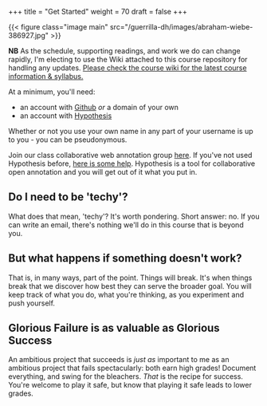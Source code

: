 +++
title = "Get Started"
weight = 70
draft = false
+++

{{< figure class="image main" src="/guerrilla-dh/images/abraham-wiebe-386927.jpg" >}}

**NB** As the schedule, supporting readings, and work we do can change rapidly, I'm electing to use the Wiki attached to this course repository for handling any updates. [Please check the course wiki for the latest course information & syllabus.](https://github.com/shawngraham/guerrilla-dh/wiki)

At a minimum, you'll need:

+ an account with [Github](http://github.com) _or_ a domain of your own
+ an account with [Hypothesis](http://hypothes.is)

Whether or not you use your own name in any part of your username is up to you - you can be pseudonymous.

Join our class collaborative web annotation group [here](https://hypothes.is/groups/zX4N5ekd/guerilla-dh). If you've not used Hypothesis before, [here is some help](https://web.hypothes.is/quick-start-guide-for-students/). Hypothesis is a tool for collaborative open annotation and you will get out of it what you put in.

## Do I need to be 'techy'?

What does that mean, 'techy'? It's worth pondering. Short answer: no. If you can write an email, there's nothing we'll do in this course that is beyond you.

## But what happens if something doesn't work?

That is, in many ways, part of the point. Things will break. It's when things break that we discover how best they can serve the broader goal. You will keep track of what you do, what you're thinking, as you experiment and push yourself.

## Glorious Failure is as valuable as Glorious Success

An ambitious project that succeeds is _just as_ important to me as an ambitious project that fails spectacularly: both earn high grades! Document everything, and swing for the bleachers. _That_ is the recipe for success. You're welcome to play it safe, but know that playing it safe leads to lower grades.
